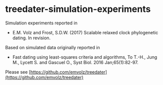 # treedater-simulation-experiments

Simulation experiments reported in 
* E.M. Volz and Frost, S.D.W. (2017) Scalable relaxed clock phylogenetic dating. In revision.

Based on simulated data originally reported in 
* Fast dating using least-squares criteria and algorithms, To T.-H., Jung M., Lycett S. and Gascuel O., Syst Biol. 2016 Jan;65(1):82-97.

Please see [https://github.com/emvolz/treedater](https://github.com/emvolz/treedater)


